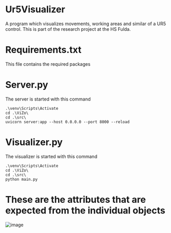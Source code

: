 # Ur5Visualizer
A program which visualizes movements, working areas and similar of a UR5 control. This is part of the research project at the HS Fulda.

# Requirements.txt

This file contains the required packages

# Server.py

The server is started with this command
```
.\venv\Scripts\Activate
cd .\ViZo\
cd .\src\
uvicorn server:app --host 0.0.0.0 --port 8000 --reload
```


# Visualizer.py

The visualizer is started with this command
```
.\venv\Scripts\Activate
cd .\ViZo\
cd .\src\
python main.py
```

# These are the attributes that are expected from the individual objects

![image](https://github.com/user-attachments/assets/810bb1c2-77ce-4c1d-be99-5c454924a7b8)
